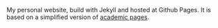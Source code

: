 My personal website, build with Jekyll and hosted at Github Pages.
It is based on a simplified version of [academic pages](https://academicpages.github.io/). 

